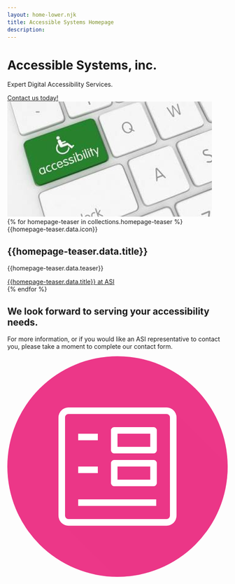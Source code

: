 ```yaml
---
layout: home-lower.njk
title: Accessible Systems Homepage
description:
---
```


# Accessible Systems, inc.

<div class="homepage-row homepage-hero">
  <div>
    <p>Expert Digital Accessibility Services.</p>
    <a href="contact" class="btn">Contact us today!</a>
  </div>
  <img src="img/homepage-hero.png" alt="Keyboard with Accessibility button" />
</div>

<div class="homepage-row homepage-grid">
  {% for homepage-teaser in collections.homepage-teaser %}
  <div class="homepage-blurb {{ homepage-teaser.data.title | lower }}">
    {{homepage-teaser.data.icon}}
    <div>
      <h2>{{homepage-teaser.data.title}}</h2>
      <p>{{homepage-teaser.data.teaser}}</p>
      <a href="{{homepage-teaser.url}}" class="btn">{{homepage-teaser.data.title}} at ASI</a>
    </div>
  </div>
  {% endfor %}
</div>

<div class="homepage-row  homepage-grid-bottom">
  <div class="homepage-blurb">
    <h2>We look forward to serving your accessibility needs.</h2>
    <p>For more information, or if you would like an ASI representative to contact you, please take a moment to complete our contact form.</p>
    <svg viewBox="0 0 175 175" xmlns="http://www.w3.org/2000/svg" xmlns:xlink="http://www.w3.org/1999/xlink"><clipPath id="d"><circle cx="87.5" cy="87.5" r="87.5"/></clipPath><circle cx="87.5" cy="87.5" fill="#ec3788" r="87.5"/><circle cx="87.5" cy="87.5" fill="none" r="87.5"/><g clip-path="url(#d)"><path d="m42.8 119.45v12.34l65.01 65 93.84-84.21-70.48-70.47-36.31.55-21.31-.55-27.71 1.46z" fill="#ec3788" opacity=".5"/></g><path d="m56.25 113.54v5.21h62v-5.21zm31.25-26h26v10.38h-26zm-31.25 0v5.21h15.62v-5.25zm28.65-5.25a2.61 2.61 0 0 0 -2.61 2.61v15.62a2.6 2.6 0 0 0 2.61 2.6h31.25a2.6 2.6 0 0 0 2.6-2.6v-15.62a2.61 2.61 0 0 0 -2.6-2.61zm2.6-20.83h26v10.41h-26zm-31.25 0v5.21h15.62v-5.21zm28.65-5.21a2.61 2.61 0 0 0 -2.61 2.6v15.63a2.6 2.6 0 0 0 2.61 2.6h31.25a2.6 2.6 0 0 0 2.6-2.6v-15.63a2.61 2.61 0 0 0 -2.6-2.6zm-36.3-10.41h77.8a2.7 2.7 0 0 1 2.76 2.76v77.81a2.7 2.7 0 0 1 -2.76 2.76h-77.8a2.7 2.7 0 0 1 -2.76-2.76v-77.81a2.7 2.7 0 0 1 2.76-2.76zm0-5.22a8 8 0 0 0 -8 8v77.81a8 8 0 0 0 8 8h77.8a8 8 0 0 0 8-8v-77.83a8 8 0 0 0 -8-8z" fill="#fff"/></svg>
  </div>
